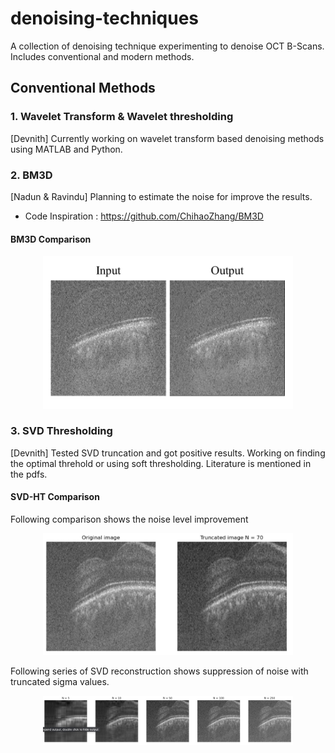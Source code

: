 # denoising-techniques
A collection of denoising technique experimenting to denoise OCT B-Scans. Includes conventional and modern methods.

## Conventional Methods

### 1. Wavelet Transform & Wavelet thresholding
[Devnith] Currently working on wavelet transform based denoising methods using MATLAB and Python.

### 2. BM3D
[Nadun & Ravindu] Planning to estimate the noise for improve the results.

- Code Inspiration : https://github.com/ChihaoZhang/BM3D

#### BM3D Comparison

<p align="center">
<img src="bm3d/bm3d comparison.png" alt="Initial Prototype" width="400"/>
</p>


### 3. SVD Thresholding
[Devnith] Tested SVD truncation and got positive results. Working on finding the optimal threhold or using soft thresholding. Literature is mentioned in the pdfs.

#### SVD-HT Comparison

Following comparison shows the noise level improvement
<p align="center">
<img src="svd/svd.jpg" alt="SVD_comp" width="400"/>
</p>

Following series of SVD reconstruction shows suppression of noise with truncated sigma values. 
<p align="center">
<img src="svd/svd_process.jpg" alt="SVD_comp" width="400"/>
</p>
